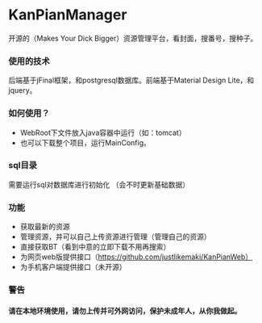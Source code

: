 # KanPianManager
开源的（Makes Your Dick Bigger）资源管理平台，看封面，搜番号，搜种子。
### 使用的技术
后端基于jFinal框架，和postgresql数据库。前端基于Material Design Lite，和jquery。
### 如何使用？
* WebRoot下文件放入java容器中运行（如：tomcat）
* 也可以下载整个项目，运行MainConfig。
### sql目录
需要运行sql对数据库进行初始化
（会不时更新基础数据）
### 功能
* 获取最新的资源
* 管理资源，并可以自己上传资源进行管理（管理自己的资源）
* 直接获取BT（看到中意的立即下载不用再搜索）
* 为网页web版提供接口（https://github.com/justlikemaki/KanPianWeb）
* 为手机客户端提供接口（未开源）

### 警告
#### 请在本地环境使用，请勿上传并可外网访问，保护未成年人，从你我做起。